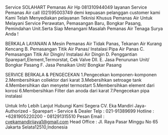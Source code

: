 Service SOLAHART Pemanas Air Hp 081310944049 layanan Service Pemanas Air call (021)95003749 demi kepuasan pelanggan customer kami Kami Telah Menyediakan pelayanan Teknisi Khusus Pemanas Air Untuk Melayani Service Perawatan, Pemasangan Baru, Bongkar Pasang, Pemindahan Unit.Serta Siap Menangani Masalah Pemanas Air Tenaga Surya Anda !

BERKALA LAYANAN A Mesin Pemanas Air Tidak Panas, Tekanan Air Kurang Kencang B. Pemasangan Titik Air Panas/ Instalasi Pipa Air Panas C. Pemasangan Titik Air Dingin/ Instalasi Air Dingin D. Penggantian Sparepart,Element,Termorstat, Cek Valve Dll. E. Jasa Penurunan Unit/ Bongkar Pasang F. Jasa Penaikan Unit/ Bongkar Pasang

SERVICE BERKALA & PENGECEKAN 1.Pengecekan komponen-komponen 2.Membersihkan collektor dari karat 3.Mebersihkan setroage tank 4.Membersihkan dan menyetel termostart 5.Membersihkan element dari korosi 6.Membersihkan Filter dan anoda dari karat 7.Pengecekan pipa instalasi

Untuk Info Lebih Lanjut Hubungi Kami Segera CV. Eka Mandiri Jaya- Authorized - Sparepart - Service & Dealer Telp : 021-91389699 Hotline : +6281905220200 - 081291315510 Pesan Email : cvekamandirijaya1@gmail.com Head Office : Jl. Raya Pasar Minggu No 65 Jakarta Selata12510,Indonesia

